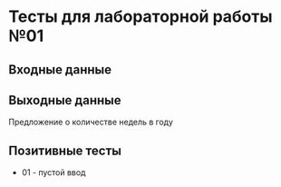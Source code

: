 # Тесты для лабораторной работы №01

## Входные данные

## Выходные данные

Предложение о количестве недель в году

## Позитивные тесты
- 01 - пустой ввод
